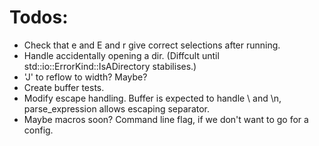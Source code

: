# Todos:
- Check that e and E and r give correct selections after running.
- Handle accidentally opening a dir. (Diffcult until std::io::ErrorKind::IsADirectory stabilises.)
- 'J' to reflow to width? Maybe?
- Create buffer tests.
- Modify escape handling. Buffer is expected to handle \\ and \n, parse_expression allows escaping separator.
- Maybe macros soon? Command line flag, if we don't want to go for a config.
